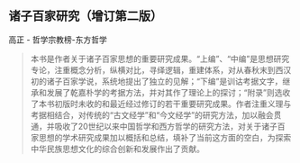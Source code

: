 ## 诸子百家研究（增订第二版）

高正  -  哲学宗教榜-东方哲学

> 本书是作者关于诸子百家思想的重要研究成果。“上编”、“中编”是思想研究专论，注重概念分析，纵横对比，寻绎逻辑，重建体系，对从春秋末到西汉初的诸子百家学说，系统地提出了独立的见解；“下编”是训诂考据文字，继承和发展了乾嘉朴学的考据方法，并对其作了理论上的探讨；“附录”则选收了本书初版时未收的和最近经过修订的若干重要研究成果。作者注重义理与考据相结合，对传统的“古文经学”和“今文经学”的研究方法，加以融会贯通，并吸收了20世纪以来中国哲学和西方哲学的研究方法，对关于诸子百家思想的学术研究成果加以概括和总结，填补了当前这方面的空白，为探索中华民族思想文化的综合创新和发展作出了贡献。
